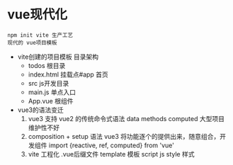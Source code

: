 # vue现代化
    npm init vite 生产工艺
    现代的 vue项目模板
- vite创建的项目模板 目录架构
    - todos 根目录
    - index.html 挂载点#app 首页
    - src js开发目录
    - main.js 单点入口
    - App.vue 根组件
- vue3的语法变迁
    1. vue3 支持 vue2 的传统命令式语法
        data methods computed 大型项目维护性不好
    2. composition + setup 语法
        vue3 将功能逐个的提供出来，随意组合，开发组件
        import {reactive, ref, computed} from 'vue'
    3. vite 工程化
        .vue后缀文件
        template  模板
        script    js
        style     样式
